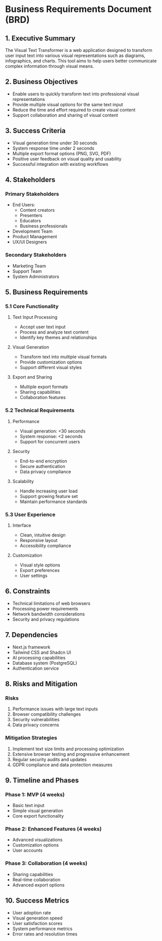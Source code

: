 # Business Requirements Document (BRD)

## 1. Executive Summary

The Visual Text Transformer is a web application designed to transform user input text into various visual representations such as diagrams, infographics, and charts. This tool aims to help users better communicate complex information through visual means.

## 2. Business Objectives

- Enable users to quickly transform text into professional visual representations
- Provide multiple visual options for the same text input
- Reduce the time and effort required to create visual content
- Support collaboration and sharing of visual content

## 3. Success Criteria

- Visual generation time under 30 seconds
- System response time under 2 seconds
- Multiple export format options (PNG, SVG, PDF)
- Positive user feedback on visual quality and usability
- Successful integration with existing workflows

## 4. Stakeholders

### Primary Stakeholders

- End Users:
  - Content creators
  - Presenters
  - Educators
  - Business professionals
- Development Team
- Product Management
- UX/UI Designers

### Secondary Stakeholders

- Marketing Team
- Support Team
- System Administrators

## 5. Business Requirements

### 5.1 Core Functionality

1. Text Input Processing

   - Accept user text input
   - Process and analyze text content
   - Identify key themes and relationships

2. Visual Generation

   - Transform text into multiple visual formats
   - Provide customization options
   - Support different visual styles

3. Export and Sharing
   - Multiple export formats
   - Sharing capabilities
   - Collaboration features

### 5.2 Technical Requirements

1. Performance

   - Visual generation: <30 seconds
   - System response: <2 seconds
   - Support for concurrent users

2. Security

   - End-to-end encryption
   - Secure authentication
   - Data privacy compliance

3. Scalability
   - Handle increasing user load
   - Support growing feature set
   - Maintain performance standards

### 5.3 User Experience

1. Interface

   - Clean, intuitive design
   - Responsive layout
   - Accessibility compliance

2. Customization
   - Visual style options
   - Export preferences
   - User settings

## 6. Constraints

- Technical limitations of web browsers
- Processing power requirements
- Network bandwidth considerations
- Security and privacy regulations

## 7. Dependencies

- Next.js framework
- Tailwind CSS and Shadcn UI
- AI processing capabilities
- Database system (PostgreSQL)
- Authentication service

## 8. Risks and Mitigation

### Risks

1. Performance issues with large text inputs
2. Browser compatibility challenges
3. Security vulnerabilities
4. Data privacy concerns

### Mitigation Strategies

1. Implement text size limits and processing optimization
2. Extensive browser testing and progressive enhancement
3. Regular security audits and updates
4. GDPR compliance and data protection measures

## 9. Timeline and Phases

### Phase 1: MVP (4 weeks)

- Basic text input
- Simple visual generation
- Core export functionality

### Phase 2: Enhanced Features (4 weeks)

- Advanced visualizations
- Customization options
- User accounts

### Phase 3: Collaboration (4 weeks)

- Sharing capabilities
- Real-time collaboration
- Advanced export options

## 10. Success Metrics

- User adoption rate
- Visual generation speed
- User satisfaction scores
- System performance metrics
- Error rates and resolution times
